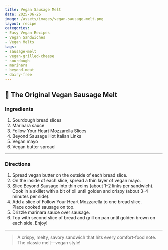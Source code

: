 ```yaml
---
title: Vegan Sausage Melt
date: 2025-06-26
image: /assets/images/vegan-sausage-melt.png
layout: recipe
categories:
- Easy Vegan Recipes
- Vegan Sandwiches
- Vegan Melts
tags:
- sausage-melt
- vegan-grilled-cheese
- sourdough
- marinara
- beyond-meat
- dairy-free
---
```


## 🥪 The Original Vegan Sausage Melt


### Ingredients

1. Sourdough bread slices  
2. Marinara sauce  
3. Follow Your Heart Mozzarella Slices  
4. Beyond Sausage Hot Italian Links  
5. Vegan mayo  
6. Vegan butter spread  

---

### Directions

1. Spread vegan butter on the outside of each bread slice.  
2. On the inside of each slice, spread a thin layer of vegan mayo.  
3. Slice Beyond Sausage into thin coins (about 1–2 links per sandwich).  
   Cook in a skillet with a bit of oil until golden and crispy (about 3–4 minutes per side).  
4. Add a slice of Follow Your Heart Mozzarella to one bread slice.  
   Place cooked sausage on top.  
5. Drizzle marinara sauce over sausage.  
6. Top with second slice of bread and grill on pan until golden brown on each side. Enjoy!

---

> A crispy, melty, savory sandwich that hits every comfort-food note. The classic melt—vegan style!


